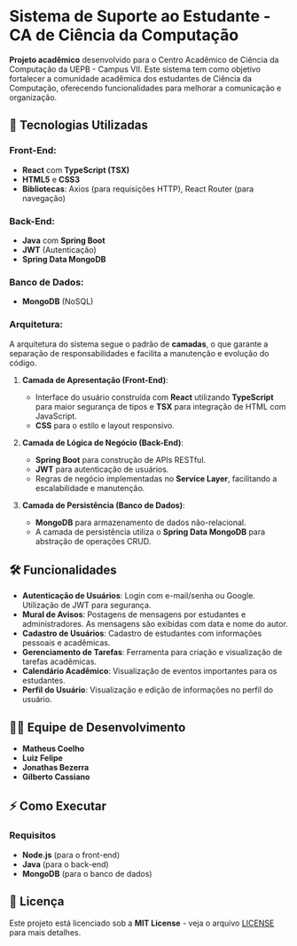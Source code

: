 
# Sistema de Suporte ao Estudante - CA de Ciência da Computação

**Projeto acadêmico** desenvolvido para o Centro Acadêmico de Ciência da Computação da UEPB - Campus VII. Este sistema tem como objetivo fortalecer a comunidade acadêmica dos estudantes de Ciência da Computação, oferecendo funcionalidades para melhorar a comunicação e organização.

## 📖 Tecnologias Utilizadas

### **Front-End**:
- **React** com **TypeScript (TSX)**
- **HTML5** e **CSS3**
- **Bibliotecas**: Axios (para requisições HTTP), React Router (para navegação)

### **Back-End**:
- **Java** com **Spring Boot**
- **JWT** (Autenticação)
- **Spring Data MongoDB**

### **Banco de Dados**:
- **MongoDB** (NoSQL)

### **Arquitetura**:
A arquitetura do sistema segue o padrão de **camadas**, o que garante a separação de responsabilidades e facilita a manutenção e evolução do código.

1. **Camada de Apresentação (Front-End)**:
   - Interface do usuário construída com **React** utilizando **TypeScript** para maior segurança de tipos e **TSX** para integração de HTML com JavaScript.
   - **CSS** para o estilo e layout responsivo.

2. **Camada de Lógica de Negócio (Back-End)**:
   - **Spring Boot** para construção de APIs RESTful.
   - **JWT** para autenticação de usuários.
   - Regras de negócio implementadas no **Service Layer**, facilitando a escalabilidade e manutenção.

3. **Camada de Persistência (Banco de Dados)**:
   - **MongoDB** para armazenamento de dados não-relacional.
   - A camada de persistência utiliza o **Spring Data MongoDB** para abstração de operações CRUD.

## 🛠 Funcionalidades

- **Autenticação de Usuários**: Login com e-mail/senha ou Google. Utilização de JWT para segurança.
- **Mural de Avisos**: Postagens de mensagens por estudantes e administradores. As mensagens são exibidas com data e nome do autor.
- **Cadastro de Usuários**: Cadastro de estudantes com informações pessoais e acadêmicas.
- **Gerenciamento de Tarefas**: Ferramenta para criação e visualização de tarefas acadêmicas.
- **Calendário Acadêmico**: Visualização de eventos importantes para os estudantes.
- **Perfil do Usuário**: Visualização e edição de informações no perfil do usuário.

## 👨‍💻 Equipe de Desenvolvimento

- **Matheus Coelho**  
- **Luiz Felipe**  
- **Jonathas Bezerra**  
- **Gilberto Cassiano**  

## ⚡ Como Executar

### Requisitos

- **Node.js** (para o front-end)
- **Java** (para o back-end)
- **MongoDB** (para o banco de dados)



## 📄 Licença

Este projeto está licenciado sob a **MIT License** - veja o arquivo [LICENSE](LICENSE) para mais detalhes.
